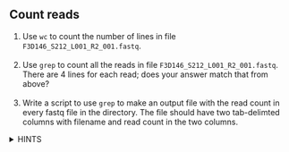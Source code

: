 ## Count reads
1. Use `wc` to count the number of lines in file `F3D146_S212_L001_R2_001.fastq`. <br><br>
2. Use `grep` to count all the reads in file `F3D146_S212_L001_R2_001.fastq`. There are 4 lines for each read; does your answer match that from above? <br><br>
2. Write a script to use `grep` to make an output file with the read count in every fastq file in the directory. The file should have two tab-delimted columns with filename and read count in the two columns.

<details>
    <summary>HINTS</summary>

* Use `man` to get information on `wc` or to find out what `grep` flags to use.  

* See [here](http://maq.sourceforge.net/fastq.shtml) for information on fastq file format.  

* Using `^` to require a character to be at the beginning of a line or `$` to require something to be at the end of the line can help your `grep` query. For example `grep "A$"` only searches for lines that end with `A`.  

* Use `tr` to change one character into another. The tab character is `"\t"`.  

* You can pipe the output of one command into another using `|`. For example `echo "hello" | tr "h" "j"` should produce the output `"jello"`.
</p></details>
